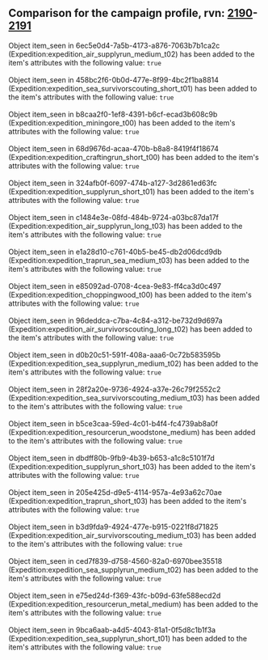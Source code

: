 ## Comparison for the campaign profile, rvn: [2190](https://github.com/PRO100KatYT/FortniteProfileRevisions/tree/main/profiles/campaign/2190%20campaign.json)-[2191](https://github.com/PRO100KatYT/FortniteProfileRevisions/tree/main/profiles/campaign/2191%20campaign.json)

Object item_seen in 6ec5e0d4-7a5b-4173-a876-7063b7b1ca2c (Expedition:expedition_air_supplyrun_medium_t02) has been added to the item's attributes with the following value: `true`
<br><br>
Object item_seen in 458bc2f6-0b0d-477e-8f99-4bc2f1ba8814 (Expedition:expedition_sea_survivorscouting_short_t01) has been added to the item's attributes with the following value: `true`
<br><br>
Object item_seen in b8caa2f0-1ef8-4391-b6cf-ecad3b608c9b (Expedition:expedition_miningore_t00) has been added to the item's attributes with the following value: `true`
<br><br>
Object item_seen in 68d9676d-acaa-470b-b8a8-8419f4f18674 (Expedition:expedition_craftingrun_short_t00) has been added to the item's attributes with the following value: `true`
<br><br>
Object item_seen in 324afb0f-6097-474b-a127-3d2861ed63fc (Expedition:expedition_supplyrun_short_t01) has been added to the item's attributes with the following value: `true`
<br><br>
Object item_seen in c1484e3e-08fd-484b-9724-a03bc87da17f (Expedition:expedition_air_supplyrun_long_t03) has been added to the item's attributes with the following value: `true`
<br><br>
Object item_seen in e1a28d10-c761-40b5-be45-db2d06dcd9db (Expedition:expedition_traprun_sea_medium_t03) has been added to the item's attributes with the following value: `true`
<br><br>
Object item_seen in e85092ad-0708-4cea-9e83-ff4ca3d0c497 (Expedition:expedition_choppingwood_t00) has been added to the item's attributes with the following value: `true`
<br><br>
Object item_seen in 96deddca-c7ba-4c84-a312-be732d9d697a (Expedition:expedition_air_survivorscouting_long_t02) has been added to the item's attributes with the following value: `true`
<br><br>
Object item_seen in d0b20c51-591f-408a-aaa6-0c72b583595b (Expedition:expedition_sea_supplyrun_medium_t02) has been added to the item's attributes with the following value: `true`
<br><br>
Object item_seen in 28f2a20e-9736-4924-a37e-26c79f2552c2 (Expedition:expedition_sea_survivorscouting_medium_t03) has been added to the item's attributes with the following value: `true`
<br><br>
Object item_seen in b5ce3caa-59ed-4c01-b4f4-fc4739ab8a0f (Expedition:expedition_resourcerun_woodstone_medium) has been added to the item's attributes with the following value: `true`
<br><br>
Object item_seen in dbdff80b-9fb9-4b39-b653-a1c8c5101f7d (Expedition:expedition_supplyrun_short_t03) has been added to the item's attributes with the following value: `true`
<br><br>
Object item_seen in 205e425d-d9e5-4114-957a-4e93a62c70ae (Expedition:expedition_traprun_short_t03) has been added to the item's attributes with the following value: `true`
<br><br>
Object item_seen in b3d9fda9-4924-477e-b915-0221f8d71825 (Expedition:expedition_air_survivorscouting_medium_t03) has been added to the item's attributes with the following value: `true`
<br><br>
Object item_seen in ced7f839-d758-4560-82a0-6970bee35518 (Expedition:expedition_sea_supplyrun_medium_t02) has been added to the item's attributes with the following value: `true`
<br><br>
Object item_seen in e75ed24d-f369-43fc-b09d-63fe588ecd2d (Expedition:expedition_resourcerun_metal_medium) has been added to the item's attributes with the following value: `true`
<br><br>
Object item_seen in 9bca6aab-a4d5-4043-81a1-0f5d8c1b1f3a (Expedition:expedition_sea_supplyrun_short_t01) has been added to the item's attributes with the following value: `true`
<br><br>
